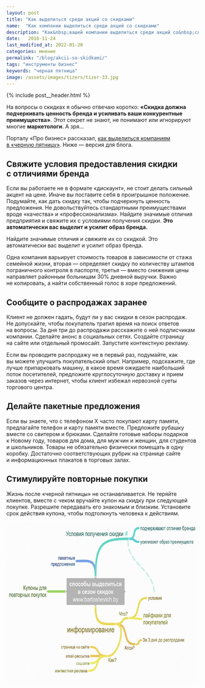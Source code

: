 ```yaml
---
layout: post
title: "Как выделиться среди акций со скидками"
name:  "Как компании выделиться среди акций со скидками"
description: "Как&nbsp;вашей компании выделиться среди акций со&nbsp;скидками? Делюсь стратегиями для усиления конкурентных преимуществ и&nbsp;повышения ценности бренда."
date:   2016-11-24
last_modified_at: 2022-01-20
categories: мнение
permalink: "/blog/akcii-so-skidkami/"
tags: "инструменты бизнес"
keywords: "черная пятница"
image: /assets/images/tizers/tizer-33.jpg
---
```


{% include post__header.html %}

<p>На&nbsp;вопросы о&nbsp;скидках я&nbsp;обычно отвечаю коротко: <strong>«Скидка должна подчеркивать ценность бренда и&nbsp;усиливать ваши конкурентные преимущества»</strong>. Этот секрет не&nbsp;знают, не&nbsp;понимают или игнорируют многие <b>маркетологи</b>. А&nbsp;зря...</p>
<p>Порталу «Про бизнес» рассказал, <a class="link" href="https://probusiness.io/management/2778-v-chernuyu-pyatnicu-skidki-budut-u-mnogikh-chem-vydelitsya-na-fone-konkurentov.html" >как выделиться компаниям в&nbsp;«черную пятницу»</a>. Ниже&nbsp;— версия для блога. </p>

<section class="row-gap--m">
<h2 class="section__title h1 bold ">Свяжите условия предоставления скидки с&nbsp;отличиями бренда</h2>
<p>Если вы&nbsp;работаете не&nbsp;в&nbsp;формате «дискаунт», не&nbsp;стоит делать сильный акцент на&nbsp;цене. Иначе вы&nbsp;поставите себя в&nbsp;проигрышное положение. Подумайте, как дать скидку так, чтобы подчеркнуть ценность предложения. Не&nbsp;довольствуйтесь стандартными преимуществами вроде «качества» и&nbsp;«профессионализма». Найдите значимые отличия предприятия и&nbsp;свяжите их&nbsp;с&nbsp;условиями получения скидки. <strong>Это автоматически вас выделит и&nbsp;усилит образ бренда.</strong></p>
<p class="post__note h2">Найдите значимые отличия и&nbsp;свяжите их&nbsp;со&nbsp;скидкой. Это автоматически вас выделит и&nbsp;усилит образ бренда.</p>
<p>Одна компания варьирует стоимость товаров в&nbsp;зависимости от&nbsp;стажа семейной жизни, вторая&nbsp;— определяет скидку по&nbsp;количеству штампов пограничного контроля в&nbsp;паспорте, третья&nbsp;— вместо снижения цены направляет районным больницам&nbsp;30% дневной выручки. Важно не&nbsp;копировать, а&nbsp;найти собственный голос в&nbsp;хоре предложений.</p>
</section>

<section class="row-gap--m">
<h2 class="section__title h1 bold ">Сообщите о&nbsp;распродажах заранее </h2>
<p>Клиент не&nbsp;должен гадать, будут&nbsp;ли у&nbsp;вас скидки в&nbsp;сезон распродаж. Не&nbsp;допускайте, чтобы покупатель тратил время на&nbsp;поиск ответов на&nbsp;вопросы. За&nbsp;дня три до&nbsp;распродажи расскажите о&nbsp;ней подписчикам компании. Сделайте анонс в&nbsp;социальных сетях. Создайте страницу на&nbsp;сайте или отдельный промосайт. Запустите контекстную рекламу.</p>
<p>Если вы&nbsp;проводите распродажу не&nbsp;в&nbsp;первый раз, подумайте, как вы&nbsp;можете улучшить покупательский опыт. Например, подскажите, где лучше припарковать машину, в&nbsp;какое время ожидаете наибольший поток посетителей, предложите круглосуточную доставку и&nbsp;прием заказов через интернет, чтобы клиент избежал нервозной суеты торгового центра.</p>
</section>

<section class="row-gap--m">
<h2 class="section__title h1 bold">Делайте пакетные предложения</h2>
<p>Если вы&nbsp;знаете, что с&nbsp;телефоном&nbsp;Х часто покупают карту памяти, предлагайте телефон и&nbsp;карту памяти вместе. Предложите рубашку вместе со&nbsp;свитером и&nbsp;брюками. Сделайте готовые наборы подарков к&nbsp;Новому году, товаров для дома, для мужчин и&nbsp;женщин, для студентов и&nbsp;школьников. Товары не&nbsp;обязательно физически помещать в&nbsp;одну коробку. Достаточно соответствующих рубрик на&nbsp;странице сайте и&nbsp;информационных плакатов в&nbsp;торговых залах.</p>
</section>

<section class="row-gap--m">
<h2 class="section__title h1 bold ">Стимулируйте повторные покупки</h2>
<p>Жизнь после «черной пятницы» не&nbsp;останавливается. Не&nbsp;теряйте клиентов, вместе с&nbsp;чеком вручайте купон на&nbsp;скидку при следующей покупке. Разрешите передавать его знакомым и&nbsp;близким. Установите срок действия купона, чтобы подтолкнуть человека к&nbsp;действиям.</p>
</section>

<div itemprop="image" itemscope itemtype="http://schema.org/ImageObject">	
		<link itemprop="url" href="/assets/images/blog/akcii-so-skidkami/dis1.jpg">	
<picture>
<source srcset="/assets/images/blog/akcii-so-skidkami/dis1.avif" type="image/avif"> 
<source srcset="/assets/images/blog/akcii-so-skidkami/dis1.webp" type="image/webp"> 
<img class="image" loading="lazy" decoding="async"  src="/assets/images/blog/akcii-so-skidkami/dis1.jpg" alt="Предлагаем скидки правильно: связываем условия предоставления с отличиями бренда, делаем пакетные предложения, стимулируем повторные покупки, информируем заранее." width="695" height="422" itemprop="contentUrl"/>
</picture>
</div>





